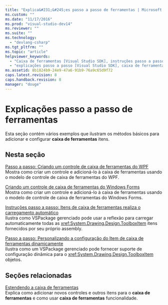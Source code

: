 ```yaml
---
title: "Explica&#231;&#245;es passo a passo de ferramentas | Microsoft Docs"
ms.custom: ""
ms.date: "11/17/2016"
ms.prod: "visual-studio-dev14"
ms.reviewer: ""
ms.suite: ""
ms.technology: 
  - "devlang-csharp"
ms.tgt_pltfrm: ""
ms.topic: "article"
helpviewer_keywords: 
  - "Caixa de ferramentas [Visual Studio SDK], instruções passo a passo"
  - "explicações passo a passo [Visual Studio SDK], caixa de ferramentas"
ms.assetid: 8b1824b9-24e9-47a6-91b9-76a9c65d9f72
caps.latest.revision: 8
caps.handback.revision: 8
manager: "douge"
---
```

# Explica&#231;&#245;es passo a passo de ferramentas
Esta seção contém vários exemplos que ilustram os métodos básicos para adicionar e configurar  **caixa de ferramentas** itens.  
  
## Nesta seção  
 [Passo a passo: Criando um controle de caixa de ferramentas do WPF](../misc/walkthrough-creating-a-wpf-toolbox-control.md)  
 Mostra como criar um controle e adicioná\-lo à caixa de ferramentas usando o modelo de controle de caixa de ferramentas do WPF.  
  
 [Criando um controle de caixa de ferramentas do Windows Forms](../extensibility/creating-a-windows-forms-toolbox-control.md)  
 Mostra como criar um controle e adicioná\-lo à caixa de ferramentas usando o modelo de controle de caixa de ferramentas do Windows Forms.  
  
 [Instruções passo a passo: Itens de caixa de ferramentas realiza o carregamento automático](../Topic/Walkthrough:%20Autoloading%20Toolbox%20Items.md)  
 Ilustra como VSPackage gerenciado pode usar a reflexão para carregar automaticamente todas as <xref:System.Drawing.Design.ToolboxItem> itens fornecidos por seu próprio assembly.  
  
 [Passo a passo: Personalizando a configuração do Item de caixa de ferramentas dinamicamente](../misc/walkthrough-customizing-toolbox-item-configuration-dynamically.md)  
 Ilustra como um VSPackage gerenciado pode fornecer suporte de configuração dinâmica para o <xref:System.Drawing.Design.ToolboxItem> objetos.  
  
## Seções relacionadas  
 [Estendendo a caixa de ferramentas](../misc/extending-the-toolbox.md)  
 Explica como adicionar novos controles e outros itens para o  **caixa de ferramentas** e como usar  **caixa de ferramentas** funcionalidade.